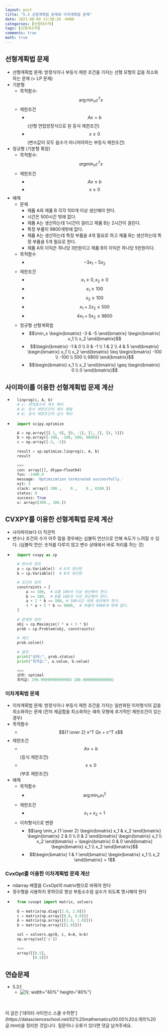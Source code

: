 ```yaml
---
layout: post
title: "5.3 선형계획법 문제와 이차계획법 문제"
date: 2021-08-09 13:50:28 -0400
categories: [선형대수학]
tags: [선형대수학]
comments: true
math: true
---
```


## 선형계획법 문제
- 선형계획법 문제: 방정식이나 부등식 제한 조건을 가지는 선형 모형의 값을 최소화하는 문제 (= LP 문제)
- 기본형
    - 목적함수: $$\arg \min_x c^Tx$$
    - 제한조건
        - $$Ax = b$$ (선형 연립방정식으로 된 등식 제한조건)
        - $$x \geq 0$$ (변수값이 모두 음수가 아니어야하는 부등식 제한조건)
- 정규형 (기본형 확장)
    - 목적함수: $$arg min_x c^Tx$$
    - 제한조건
        - $$Ax \leq b$$
        - $$x \geq 0$$
- 예제
    - 문제 
        - 제품 A와 제품 B 각각 100개 이상 생산해야 한다.
        - 시간은 500시간 밖에 없다.
        - 제품 A는 생산하는데 1시간이 걸리고 제품 B는 2시간이 걸린다.
        - 특정 부품이 9800개밖에 없다.
        - 제품 A는 생산하는데 특정 부품을 4개 필요로 하고 제품 B는 생산하는데 특정 부품을 5개 필요로 한다.
        - 제품 A의 이익은 하나당 3만원이고 제품 B의 이익은 하나당 5만원이다.
    - 목적함수
        - $$-3x_1 -5x_2$$ 
    - 제한조건
        - $$x_1 \geq 0, x_2 \geq 0$$
        - $$x_1 \geq 100$$
        - $$x_2 \geq 100$$
        - $$x_1 + 2x_2 \leq 500$$
        - $$4x_1 + 5x_2 \leq 9800$$
    - 정규형 선형계획법
        - $$\min_x \begin{bmatrix} -3 & -5 \end{bmatrix} \begin{bmatrix} x_1 \\ x_2 \end{bmatrix}$$
        - $$\begin{bmatrix} -1  & 0 \\ 0 & -1 \\ 1 & 2 \\ 4 & 5 \end{bmatrix} \begin{bmatrix} x_1 \\ x_2 \end{bmatrix} \leq \begin{bmatrix} -100 \\ -100 \\ 500 \\ 9800 \end{bmatrix}$$
        - $$\begin{bmatrix} x_1 \\ x_2 \end{bmatrix} \geq \begin{bmatrix} 0 \\ 0 \end{bmatrix}$$

## 사이파이를 이용한 선형계획법 문제 계산
- ```python
    linprog(c, A, b)
    # c: 목적함수의 계수 벡터
    # A: 등식 제한조건의 계수 행렬
    # b: 등식 제한조건의 상수 벡터
    ```

- ```python
    import scipy.optimize

    A = np.array([[-1, 0], [0, -1], [1, 2], [4, 5]])
    b = np.array([-100, -100, 500, 9800])
    c = np.array([-3, -5])
    
    result = sp.optimize.linprog(c, A, b)
    result
    
    >>>
    con: array([], dtype=float64)
    fun: -1400.0
    message: 'Optimization terminated successfully.'
    nit: 3
    slack: array([ 200.,    0.,    0., 8100.])
    status: 0
    success: True
    x: array([300., 100.])
    ```

## CVXPY를 이용한 선형계획법 문제 계산
- 사이파이보다 더 직관적
- 변수나 조건의 수가 아주 많을 경우에는 심볼릭 연산으로 인해 속도가 느려질 수 있다. (심볼릭 연산:  숫자를 다루지 않고 변수 상태에서 바로 처리를 하는 것)
- ```python
    import cvxpy as cp

    # 변수의 정의
    a = cp.Variable()  # A의 생산량
    b = cp.Variable()  # B의 생산량

    # 조건의 정의
    constraints = [
        a >= 100,  # A를 100개 이상 생산해야 한다.
        b >= 100,  # B를 100개 이상 생산해야 한다. 
        a + 2 * b <= 500, # 500시간 내에 생산해야 한다.
        4 * a + 5 * b <= 9800,  # 부품이 9800개 밖에 없다.
    ]
    
    # 문제의 정의
    obj = cp.Maximize(3 * a + 5 * b)
    prob = cp.Problem(obj, constraints)
    
    # 계산
    prob.solve() 
    
    # 결과
    print("상태:", prob.status)
    print("최적값:", a.value, b.value)
    
    >>>
    상태: optimal
    최적값: 299.99999999999983 100.00000000000001
    ```

### 이차계획법 문제
- 이차계획법 문제: 방정식이나 부등식 제한 조건을 가지는 일반화된 이차형식의 값을 최소화하는 문제 (잔차 제곱합을 최소화하는 예측 모형에 추가적인 제한조건이 있는 경우)
- 목적함수
    - $${1 \over 2} x^T Qx + c^T x$$
- 제한조건
    - $$Ax = b$$ (등식 제한조건)
    - $$x \geq 0$$ (부호 제한조건)
- 예제
    - 목적함수
        - $$\arg \min_x x_1^2$$
    - 제한조건
        - $$x_1 + x_2 = 1$$
    - 이차형식으로 변환
        - $$\arg \min_x {1 \over 2} \begin{bmatrix} x_1 & x_2 \end{bmatrix} \begin{bmatrix} 2 & 0 \\ 0 & 2 \end{bmatrix} \begin{bmatrix} x_1 \\ x_2 \end{bmatrix} + \begin{bmatrix} 0 & 0 \end{bmatrix} \begin{bmatrix} x_1 \\ x_2 \end{bmatrix}$$
        - $$\begin{bmatrix} 1 & 1 \end{bmatrix} \begin{bmatrix} x_1 \\ x_2 \end{bmatrix} = 1$$

### CvxOpt를 이용한 이차계획법 문제 계산
- ndarray 배열을 CvxOpt의 matrix형으로 바꿔야 한다
- 정수형을 사용하지 못하므로 항상 부동소수점 실수가 되도록 명시해야 한다
- ```python
    from cvxopt import matrix, solvers
    
    Q = matrix(np.diag([2.0, 2.0]))
    c = matrix(np.array([0.0, 0.0]))
    A = matrix(np.array([[1.0, 1.0]]))
    b = matrix(np.array([[1.0]]))
    
    sol = solvers.qp(Q, c, A=A, b=b)
    np.array(sol['x'])
    
    >>>
    array([[0.5],
           [0.5]])
    ```

## 연습문제
- 5.3.1
    - ![1](/images/linearalgebra/5_3/1.png){: width="40%" height="40%"} 


<br/>
<br/>
이 글은 ['데이터 사이언스 스쿨 수학편'](https://datascienceschool.net/02%20mathematics/00.00%20소개의%20글.html)을 정리한 것입니다.
질문이나 오류가 있다면 댓글 남겨주세요.
